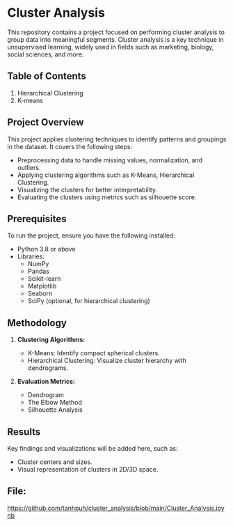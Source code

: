 # Cluster Analysis

This repository contains a project focused on performing cluster analysis to group data into meaningful segments. Cluster analysis is a key technique in unsupervised learning, widely used in fields such as marketing, biology, social sciences, and more.

## Table of Contents

1. Hierarchical Clustering
2. K-means

## Project Overview

This project applies clustering techniques to identify patterns and groupings in the dataset. It covers the following steps:

- Preprocessing data to handle missing values, normalization, and outliers.
- Applying clustering algorithms such as K-Means, Hierarchical Clustering.
- Visualizing the clusters for better interpretability.
- Evaluating the clusters using metrics such as silhouette score.

## Prerequisites

To run the project, ensure you have the following installed:

- Python 3.8 or above
- Libraries:
  - NumPy
  - Pandas
  - Scikit-learn
  - Matplotlib
  - Seaborn
  - SciPy (optional, for hierarchical clustering)

## Methodology

1. **Clustering Algorithms:**
   - K-Means: Identify compact spherical clusters.
   - Hierarchical Clustering: Visualize cluster hierarchy with dendrograms.

3. **Evaluation Metrics:**
   - Dendrogram
   - The Elbow Method
   - Silhouette Analysis

## Results

Key findings and visualizations will be added here, such as:
- Cluster centers and sizes.
- Visual representation of clusters in 2D/3D space.

## File:
https://github.com/tanhpuh/cluster_analysis/blob/main/Cluster_Analysis.ipynb
